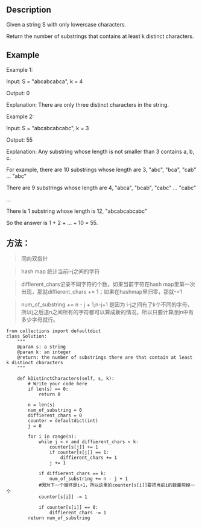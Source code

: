 ## Description
Given a string S with only lowercase characters.

Return the number of substrings that contains at least k distinct characters.
## Example
Example 1:

Input: S = "abcabcabca", k = 4

Output: 0

Explanation: There are only three distinct characters in the string.

Example 2:

Input: S = "abcabcabcabc", k = 3

Output: 55

Explanation: Any substring whose length is not smaller than 3 contains a, b, c.

For example, there are 10 substrings whose length are 3, "abc", "bca", "cab" ... "abc"
    
There are 9 substrings whose length are 4, "abca", "bcab", "cabc" ... "cabc"

...
    
There is 1 substring whose length is 12, "abcabcabcabc"
    
So the answer is 1 + 2 + ... + 10 = 55.

## 方法：
> 同向双指针

> hash map 统计当前i-j之间的字符

> diffierent_chars记录不同字符的个数，如果当前字符在hash map里第一次出现，那就diffierent_chars += 1；如果在hashmap里归零，那就-=1

> num_of_substring += n - j + 1;n-j+1 是因为 i-j之间有了k个不同的字母，所以j之后道n之间所有的字符都可以算成新的情况，所以只要计算j到n中有多少字母就行。
```
from collections import defaultdict
class Solution:
    """
    @param s: a string
    @param k: an integer
    @return: the number of substrings there are that contain at least k distinct characters
    """

    def kDistinctCharacters(self, s, k):
        # Write your code here
        if len(s) == 0:
            return 0

        n = len(s)
        num_of_substring = 0
        diffierent_chars = 0
        counter = defaultdict(int)
        j = 0

        for i in range(n):
            while j < n and diffierent_chars < k:
                counter[s[j]] += 1
                if counter[s[j]] == 1:
                    diffierent_chars += 1
                j += 1

            if diffierent_chars == k:
                num_of_substring += n - j + 1
            #因为下一个循环是i+1，所以这里的counter[s[i]]要把当前i的数量剪掉一个
            counter[s[i]] -= 1

            if counter[s[i]] == 0:
                diffierent_chars -= 1
        return num_of_substring

```
